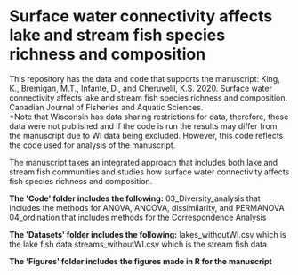 # Surface water connectivity affects lake and stream fish species richness and composition 

This repository has the data and code that supports the manuscript: King, K., Bremigan, M.T., Infante, D., and Cheruvelil, K.S. 2020. Surface water connectivity affects lake and stream fish species richness and composition. Canadian Journal of Fisheries and Aquatic Sciences.  
*Note that Wisconsin has data sharing restrictions for data, therefore, these data were not published and if the code is run the results may differ from the manuscript due to WI data being excluded. However, this code reflects the code used for analysis of the manuscript. 

The manuscript takes an integrated approach that includes both lake and stream fish communities and studies how surface water connectivity affects fish species richness and composition. 


**The 'Code' folder includes the following:** 
03_Diversity_analysis that includes the methods for ANOVA, ANCOVA, dissimilarity, and PERMANOVA 
04_ordination that includes methods for the Correspondence Analysis

**The 'Datasets' folder includes the following:** 
lakes_withoutWI.csv which is the lake fish data 
streams_withoutWI.csv which is the stream fish data 

**The 'Figures' folder includes the figures made in R for the manuscript**

